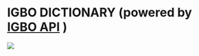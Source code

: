 # IGBO DICTIONARY (powered by [IGBO API](https://igboapi.com/) )
<img src="/image/igbofeature.png"/> 